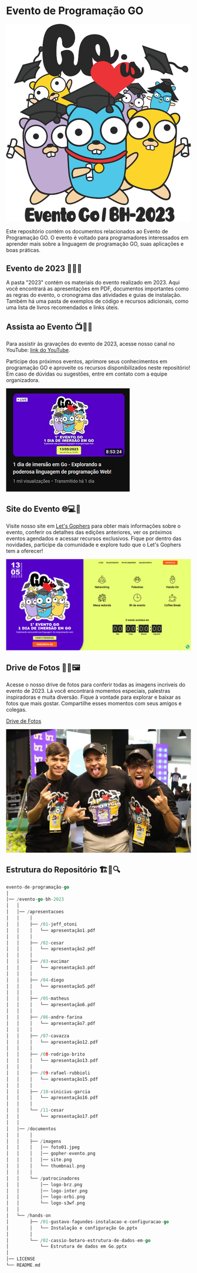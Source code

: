 # Evento de Programação GO

![Foto do Evento](/evento-go-bh-2023/documentos/imagens/gopher-evento.png)

Este repositório contém os documentos relacionados ao Evento de Programação GO. O evento é voltado para programadores interessados em aprender mais sobre a linguagem de programação GO, suas aplicações e boas práticas.

## Evento de 2023 🎉📅🌟

A pasta "2023" contém os materiais do evento realizado em 2023. Aqui você encontrará as apresentações em PDF, documentos importantes como as regras do evento, o cronograma das atividades e guias de instalação. Também há uma pasta de exemplos de código e recursos adicionais, como uma lista de livros recomendados e links úteis.

## Assista ao Evento 📺👀🎥

Para assistir às gravações do evento de 2023, acesse nosso canal no YouTube: [link do YouTube](https://www.youtube.com/watch?v=RmhONEo-D-Y).

Participe dos próximos eventos, aprimore seus conhecimentos em programação GO e aproveite os recursos disponibilizados neste repositório! Em caso de dúvidas ou sugestões, entre em contato com a equipe organizadora.

[![Thumbnail do Youtube](/evento-go-bh-2023/documentos/imagens/thumbnail.png)](https://www.youtube.com/watch?v=RmhONEo-D-Y)

## Site do Evento 🌐💻📱

Visite nosso site em [Let's Gophers](https://www.letsgophers.com/) para obter mais informações sobre o evento, conferir os detalhes das edições anteriores, ver os próximos eventos agendados e acessar recursos exclusivos. Fique por dentro das novidades, participe da comunidade e explore tudo que o Let's Gophers tem a oferecer!

[![Print do Site do Evento](/evento-go-bh-2023/documentos/imagens/site.png)](https://www.letsgophers.com/)

## Drive de Fotos 📸🌄🖼️

Acesse o nosso drive de fotos para conferir todas as imagens incríveis do evento de 2023. Lá você encontrará momentos especiais, palestras inspiradoras e muita diversão.
Fique à vontade para explorar e baixar as fotos que mais gostar. Compartilhe esses momentos com seus amigos e colegas.

[Drive de Fotos](https://photos.app.goo.gl/AQjnKvdmcNu79dSD6)

[![Foto01](/evento-go-bh-2023/documentos/imagens/foto01.jpeg)](https://photos.app.goo.gl/AQjnKvdmcNu79dSD6)

## Estrutura do Repositório 🏗️📂🔍

```go
evento-de-programação-go
│
│── /evento-go-bh-2023
│   │
│   │── /apresentacoes
│   │    │
│   │    ├── /01-jeff_otoni
│   │    │   └── apresentação1.pdf
│   │    │
│   │    ├── /02-cesar
│   │    │   └── apresentação2.pdf
│   │    │
│   │    ├── /03-eucimar
│   │    │   └── apresentação3.pdf
│   │    │
│   │    ├── /04-diego
│   │    │   └── apresentação5.pdf
│   │    │
│   │    ├── /05-matheus
│   │    │   └── apresentação6.pdf
│   │    │
│   │    ├── /06-andre-farina
│   │    │   └── apresentação7.pdf
│   │    │
│   │    ├── /07-cavazza
│   │    │   └── apresentação12.pdf
│   │    │
│   │    ├── /08-rodrigo-brito
│   │    │   └── apresentação13.pdf
│   │    │
│   │    ├── /09-rafael-rubbioli
│   │    │   └── apresentação15.pdf
│   │    │
│   │    ├── /10-vinicius-garcia
│   │    │   └── apresentação16.pdf
│   │    │
│   │    └── /11-cesar
│   │        └── apresentação17.pdf
│   │
│   │── /documentos
│   │    │
│   │    ├── /imagens
│   │    │   │── foto01.jpeg
│   │    │   │── gopher-evento.png
│   │    │   │── site.png
│   │    │   └── thumbnail.png
│   │    │
│   │    └── /patrocinadores
│   │        │── logo-brz.png
│   │        │── logo-inter.png
│   │        │── logo-orbi.png
│   │        └── logo-s3wf.png
│   │
│   └── /hands-on
│        ├── /01-gustavo-fagundes-instalacao-e-configuracao-go
│        │   └── Instalação e configuração Go.pptx
│        │ 
│        └── /02-cassio-botaro-estrutura-de-dados-em-go
│            └── Estrutura de dados em Go.pptx
│   
│── LICENSE
└── README.md
```




